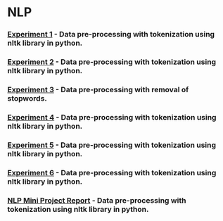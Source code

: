 # NLP
### [Experiment 1](https://github.com/vedkcoder/NLP/blob/d2038fb2afd0f85a495231ca5f68b7cd2b35456a/EXP%201%20Literature%20Review%20on%20Election%20Result%20Prediction.txt) - Data pre-processing with tokenization using nltk library in python.
### [Experiment 2](https://github.com/vedkcoder/NLP/blob/ae5f67949c3c85c415b5719d4146001504337cde/EXP%202%20Tokenization.txt) - Data pre-processing with tokenization using nltk library in python.
### [Experiment 3](https://github.com/vedkcoder/NLP/blob/ae5f67949c3c85c415b5719d4146001504337cde/EXP%203%20Stop%20Word%20Removal.txt) - Data pre-processing with removal of stopwords.
### [Experiment 4](https://github.com/vedkcoder/NLP/blob/d2038fb2afd0f85a495231ca5f68b7cd2b35456a/EXP%204%20Porter%20Stemmer.txt) - Data pre-processing with tokenization using nltk library in python.
### [Experiment 5](https://github.com/vedkcoder/NLP/blob/d2038fb2afd0f85a495231ca5f68b7cd2b35456a/EXP%205%20POS%20Tagging.txt) - Data pre-processing with tokenization using nltk library in python.
### [Experiment 6](https://github.com/vedkcoder/NLP/blob/d2038fb2afd0f85a495231ca5f68b7cd2b35456a/EXP%206%20Named%20Entity%20Recognition.txt) - Data pre-processing with tokenization using nltk library in python.
### [NLP Mini Project Report](https://github.com/vedkcoder/NLP/blob/d2038fb2afd0f85a495231ca5f68b7cd2b35456a/EXP%204%20Porter%20Stemmer.txt) - Data pre-processing with tokenization using nltk library in python.
